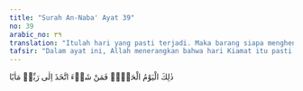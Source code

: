 ```yaml
---
title: "Surah An-Naba' Ayat 39"
no: 39
arabic_no: ٣٩
translation: "Itulah hari yang pasti terjadi. Maka barang siapa menghendaki, niscaya dia menempuh jalan kembali kepada Tuhannya."
tafsir: "Dalam ayat ini, Allah menerangkan bahwa hari Kiamat itu pasti terjadi dan persoalan-persoalan yang tadinya tertutup atau tersembunyi pasti akan diungkapkan. Begitu pula apa-apa yang tersimpan dalam hati manusia, pada hari itu pasti diperlihatkan. Oleh karena itu, Allah mendorong mereka agar bertambah dekat kepada-Nya dan melakukan perbuatan yang menjauhkan diri dari azab-Nya. Dengan demikian, ia pasti menempuh jalan kembali kepada Tuhannya dengan penuh kebahagiaan."
---
```

ذٰلِكَ الْيَوْمُ الْحَقُّۚ فَمَنْ شَاۤءَ اتَّخَذَ اِلٰى رَبِّهٖ مَاٰبًا